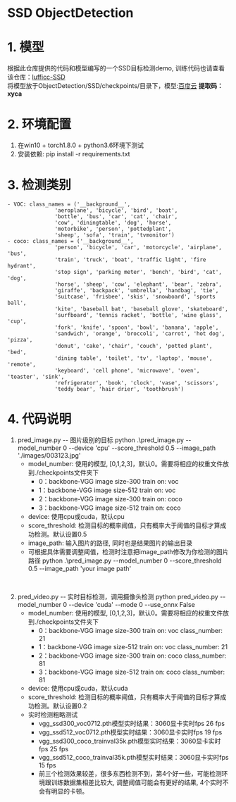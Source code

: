 # SSD ObjectDetection
# 1. 模型
根据此仓库提供的代码和模型编写的一个SSD目标检测demo, 训练代码也请查看该仓库：[lufficc-SSD](https://github.com/lufficc/SSD)<br/>
将模型放于ObjectDetection/SSD/checkpoints/目录下，模型:[百度云](https://pan.baidu.com/s/1mD1ORh4TfWZsjcpZCoFDlg)
**提取码：xyca**<br/>



# 2. 环境配置
1. 在win10 + torch1.8.0 + python3.6环境下测试
2. 安装依赖: pip install -r requirements.txt

# 3. 检测类别
    - VOC: class_names = ('__background__',
                   'aeroplane', 'bicycle', 'bird', 'boat',
                   'bottle', 'bus', 'car', 'cat', 'chair',
                   'cow', 'diningtable', 'dog', 'horse',
                   'motorbike', 'person', 'pottedplant',
                   'sheep', 'sofa', 'train', 'tvmonitor')
    - coco: class_names = ('__background__',
                   'person', 'bicycle', 'car', 'motorcycle', 'airplane', 'bus',
                   'train', 'truck', 'boat', 'traffic light', 'fire hydrant',
                   'stop sign', 'parking meter', 'bench', 'bird', 'cat', 'dog',
                   'horse', 'sheep', 'cow', 'elephant', 'bear', 'zebra',
                   'giraffe', 'backpack', 'umbrella', 'handbag', 'tie',
                   'suitcase', 'frisbee', 'skis', 'snowboard', 'sports ball',
                   'kite', 'baseball bat', 'baseball glove', 'skateboard',
                   'surfboard', 'tennis racket', 'bottle', 'wine glass', 'cup',
                   'fork', 'knife', 'spoon', 'bowl', 'banana', 'apple',
                   'sandwich', 'orange', 'broccoli', 'carrot', 'hot dog', 'pizza',
                   'donut', 'cake', 'chair', 'couch', 'potted plant', 'bed',
                   'dining table', 'toilet', 'tv', 'laptop', 'mouse', 'remote',
                   'keyboard', 'cell phone', 'microwave', 'oven', 'toaster', 'sink',
                   'refrigerator', 'book', 'clock', 'vase', 'scissors',
                   'teddy bear', 'hair drier', 'toothbrush')
# 4. 代码说明

1. pred_image.py -- 图片级别的目标
    python .\pred_image.py --model_number 0 --device 'cpu' --score_threshold 0.5 --image_path './images/003123.jpg'
    - model_number: 使用的模型, [0,1,2,3]，默认0。需要将相应的权重文件放到./checkpoints文件夹下
        - 0：backbone-VGG image size-300 train on: voc
        - 1：backbone-VGG image size-512 train on: voc
        - 2：backbone-VGG image size-300 train on: coco
        - 3：backbone-VGG image size-512 train on: coco
    - device: 使用cpu或cuda，默认cpu
    - score_threshold: 检测目标的概率阈值，只有概率大于阈值的目标才算成功检测。默认设置0.5
    - image_path: 输入图片的路径, 同时也是结果图片的输出目录
    - 可根据具体需要调整阈值，检测时注意把image_path修改为你检测的图片路径
    python .\pred_image.py --model_number 0 --score_threshold 0.5 --image_path 'your image path'
<br/>    

2. pred_video.py -- 实时目标检测，调用摄像头检测
    python pred_video.py --model_number 0 --device 'cuda' --mode 0 --use_onnx False
    - model_number: 使用的模型, [0,1,2,3]，默认0。需要将相应的权重文件放到./checkpoints文件夹下
        - 0：backbone-VGG image size-300 train on: voc  class_number: 21
        - 1：backbone-VGG image size-512 train on: voc  class_number: 21
        - 2：backbone-VGG image size-300 train on: coco  class_number: 81
        - 3：backbone-VGG image size-512 train on: coco  class_number: 81
    - device: 使用cpu或cuda，默认cuda
    - score_threshold: 检测目标的概率阈值，只有概率大于阈值的目标才算成功检测。默认设置0.2
    - 实时检测粗略测试
        - vgg_ssd300_voc0712.pth模型实时结果：3060显卡实时fps 26 fps
        - vgg_ssd512_voc0712.pth模型实时结果：3060显卡实时fps 19 fps
        - vgg_ssd300_coco_trainval35k.pth模型实时结果：3060显卡实时fps 25 fps
        - vgg_ssd512_coco_trainval35k.pth模型实时结果：3060显卡实时fps 15 fps
        - 前三个检测效果较差，很多东西检测不到，第4个好一些，可能检测环境跟训练数据集相差比较大, 调整阈值可能会有更好的结果, 4个实时不会有明显的卡顿。
<br/>







